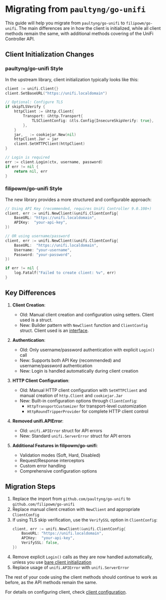 # Migrating from `paultyng/go-unifi`

This guide will help you migrate from `paultyng/go-unifi` to `filipowm/go-unifi`. The main differences are in how the client is initialized, while all client methods remain the same, with additional methods covering of the UniFi Controller API.

## Client Initialization Changes

### paultyng/go-unifi Style

In the upstream library, client initialization typically looks like this:

```go
client := unifi.Client{}
client.SetBaseURL("https://unifi.localdomain")

// Optional: Configure TLS
if skipTLSVerify {
    httpClient := &http.Client{
        Transport: &http.Transport{
            TLSClientConfig: &tls.Config{InsecureSkipVerify: true},
        },
    }
    jar, _ := cookiejar.New(nil)
    httpClient.Jar = jar
    client.SetHTTPClient(httpClient)
}

// Login is required
err := client.Login(ctx, username, password)
if err != nil {
    return nil, err
}
```

### filipowm/go-unifi Style

The new library provides a more structured and configurable approach:

```go
// Using API Key (recommended, requires UniFi Controller 9.0.108+)
client, err := unifi.NewClient(&unifi.ClientConfig{
    BaseURL: "https://unifi.localdomain",
    APIKey:  "your-api-key",
})

// OR using username/password
client, err := unifi.NewClient(&unifi.ClientConfig{
    BaseURL:  "https://unifi.localdomain",
    Username: "your-username",
    Password: "your-password",
})

if err != nil {
    log.Fatalf("Failed to create client: %v", err)
}
```

## Key Differences

1. **Client Creation**:
   - Old: Manual client creation and configuration using setters. Client used is a struct.
   - New: Builder pattern with `NewClient` function and `ClientConfig` struct. Client used is an [interface](../unifi/client.generated.go).

2. **Authentication**:
   - Old: Only username/password authentication with explicit `Login()` call
   - New: Supports both API Key (recommended) and username/password authentication
   - New: Login is handled automatically during client creation

3. **HTTP Client Configuration**:
   - Old: Manual HTTP client configuration with `SetHTTPClient` and manual creation of `http.Client` and `cookiejar.Jar`
   - New: Built-in configuration options through `ClientConfig`:
     - `HttpTransportCustomizer` for transport-level customization
     - `HttpRoundTripperProvider` for complete HTTP client control

4. **Removed unifi.APIError**:
   - Old: `unifi.APIError` struct for API errors
   - New: Standard `unifi.ServerError` struct for API errors

5. **Additional Features in filipowm/go-unifi**:
   - Validation modes (Soft, Hard, Disabled)
   - Request/Response interceptors
   - Custom error handling
   - Comprehensive configuration options

## Migration Steps

1. Replace the import from `github.com/paultyng/go-unifi` to `github.com/filipowm/go-unifi`
2. Replace manual client creation with `NewClient` and appropriate `ClientConfig`
3. If using TLS skip verification, use the `VerifySSL` option in `ClientConfig`:
   ```go
   client, err := unifi.NewClient(&unifi.ClientConfig{
       BaseURL: "https://unifi.localdomain",
       APIKey:  "your-api-key",
       VerifySSL: false,
   })
   ```
4. Remove explicit `Login()` calls as they are now handled automatically, unless you use [bare client initialization](./getting_started.md#BareClientInitialization)
5. Replace usage of `unifi.APIError` with `unifi.ServerError`

The rest of your code using the client methods should continue to work as before, as the API methods remain the same.

For details on configuring client, check [client configuration](./configuration.md).
